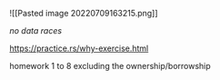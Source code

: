 ![[Pasted image 20220709163215.png]]

*no data races*


https://practice.rs/why-exercise.html


homework 1 to 8 excluding the ownership/borrowship



